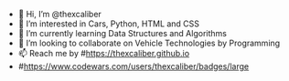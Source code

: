 - 👋 Hi, I’m @thexcaliber
- 👀 I’m interested in Cars, Python, HTML and CSS
- 🌱 I’m currently learning Data Structures and Algorithms
- 💞️ I’m looking to collaborate on Vehicle Technologies by Programming
- 📫 Reach me by #https://thexcaliber.github.io
- #https://www.codewars.com/users/thexcaliber/badges/large

<!---
thexcaliber/thexcaliber is a ✨ special ✨ repository because its `README.md` (this file) appears on your GitHub profile.
You can click the Preview link to take a look at your changes.
--->
